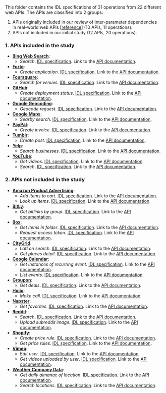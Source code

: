 This folder contains the IDL specifications of 31 operations from 22 different web APIs. The APIs are classified into 2 groups:
1. APIs originally included in our review of inter-parameter dependencies in real-world web APIs [[reference](https://personal.us.es/amarlop/wp-content/uploads/2019/10/A-Catalogue-of-Inter-Parameter-Dependencies-in-RESTful-Web-APIs.pdf)] (10 APIs, 11 operations).
2. APIs not included in our initial study (12 APIs, 20 operations).

### 1. APIs included in the study
- [**Bing Web Search**](https://docs.microsoft.com/en-us/rest/api/cognitiveservices-bingsearch/bing-web-api-v7-reference):
  - *Search*. [IDL specification](api-Bing__operation-search.idl). Link to the [API documentation](https://docs.microsoft.com/en-us/rest/api/cognitiveservices-bingsearch/bing-web-api-v7-reference).
- [**Forte**](https://restdocs.forte.net/?version=latest):
  - *Create application*. [IDL specification](api-Forte__operation-createApplication.idl). Link to the [API documentation](https://restdocs.forte.net/?version=latest#9de86ab2-15c1-4531-9657-51bfa797436b).
- [**Foursquare**](https://developer.foursquare.com/places):
  - *Search for venues*. [IDL specification](api-Foursquare__operation-searchVenues.idl). Link to the [API documentation](https://developer.foursquare.com/docs/api/venues/search).
- [**GitHub**](https://developer.github.com/v3/):
  - *Create deployment status*. [IDL specification](api-Github__operation-createDeploymentStatus.idl). Link to the [API documentation](https://developer.github.com/v3/repos/deployments/#create-a-deployment-status).
- [**Google Geocoding**](https://developers.google.com/maps/documentation/geocoding/start):
  - *Geocode request*. [IDL specification](api-GoogleGeocoding__operation-geocode.idl). Link to the [API documentation](https://developers.google.com/maps/documentation/geocoding/start).
- [**Google Maps**](https://developers.google.com/places/web-service/intro):
  - *Searby search*. [IDL specification](api-GoogleMaps__operation-nearbySearch.idl). Link to the [API documentation](https://developers.google.com/places/web-service/search#PlaceSearchRequests).
- [**PayPal**](https://developer.paypal.com/docs/api/invoicing/v1/):
  - *Create invoice*. [IDL specification](api-Paypal__operation-createInvoice.idl). Link to the [API documentation](https://developer.paypal.com/docs/api/invoicing/v1/#invoices_create).
- [**Tumblr**](https://www.tumblr.com/docs/en/api/v2):
  - *Create post*. [IDL specification](api-Tumblr__operation-createPost.idl). Link to the [API documentation](https://www.tumblr.com/docs/en/api/v2#post--create-a-new-blog-post-legacy).
- [**Yelp**](https://www.yelp.com/developers/documentation/v3):
  - *Search businesses*. [IDL specification](api-Yelp__operation-searchBusinesses.idl). Link to the [API documentation](https://www.yelp.com/developers/documentation/v3/business_search).
- [**YouTube**](https://developers.google.com/youtube/v3/getting-started?hl=es):
  - *Get videos*. [IDL specification](api-Youtube__operation-getVideos.idl). Link to the [API documentation](https://developers.google.com/youtube/v3/docs/videos/list).
  - *Search*. [IDL specification](api-Youtube__operation-search.idl). Link to the [API documentation](https://developers.google.com/youtube/v3/docs/search/list).

### 2. APIs not included in the study
- [**Amazon Product Advertising**](https://docs.aws.amazon.com/AWSECommerceService/latest/DG/Welcome.html):
  - *Add items to cart*. [IDL specification](api-AmazonProductAdvertising__operation-cartAdd.idl). Link to the [API documentation](https://docs.aws.amazon.com/AWSECommerceService/latest/DG/CartAdd.html).
  - *Look up items*. [IDL specification](api-AmazonProductAdvertising__operation-itemLookup.idl). Link to the [API documentation](https://docs.aws.amazon.com/AWSECommerceService/latest/DG/ItemLookup.html).
- [**BitLy**](https://dev.bitly.com/v4_documentation.html):
  - *Get bitlinks by group*. [IDL specification](api-BitLy__operation-getBitlinksByGroup.idl). Link to the [API documentation](https://dev.bitly.com/v4/#operation/getBitlinksByGroup).
- [**Box**](https://developer.box.com/en/reference/):
  - *Get items in folder*. [IDL specification](api-Box__operation-getItemsInFolder.idl). Link to the [API documentation](https://developer.box.com/en/reference/get-folders-id-items/).
  - *Request access token*. [IDL specification](api-Box__operation-requestAccessToken.idl). Link to the [API documentation](https://developer.box.com/en/reference/post-oauth2-token/).
- [**CityGrid**](https://citygridmedia.atlassian.net/wiki/spaces/citygridv2/pages/4980755/Places+API):
  - *LatLon search*. [IDL specification](api-CityGrid__operation-latLonSearch.idl). Link to the [API documentation](https://citygridmedia.atlassian.net/wiki/spaces/citygridv2/pages/4980755/Places+API#PlacesAPI-SearchUsingLatitudeandLongitude).
  - *Get places detail*. [IDL specification](api-CityGrid__operation-placesDetail.idl). Link to the [API documentation](https://citygridmedia.atlassian.net/wiki/spaces/citygridv2/pages/4980755/Places+API#PlacesAPI-PlacesDetail).
- [**Google Calendar**](https://developers.google.com/calendar/v3/reference):
  - *Get instances of recurring event*. [IDL specification](api-GoogleCalendar__operation-getInstancesOfEvent.idl). Link to the [API documentation](https://developers.google.com/calendar/v3/reference/events/instances).
  - *List events*. [IDL specification](api-GoogleCalendar__operation-listEvents.idl). Link to the [API documentation](https://developers.google.com/calendar/v3/reference/events/list).
- [**Groupon**](http://partner-api.groupon.com/help/api-introduction):
  - *Get deals*. [IDL specification](api-Groupon__operation-getDeals.idl). Link to the [API documentation](http://partner-api.groupon.com/help/deal-api).
- [**Hoiio**](https://openapi.hoiio.com/):
  - *Make call*. [IDL specification](api-Hoiio__operation-makeCall.idl). Link to the [API documentation](https://openapi.hoiio.com/voice-api/make-call/index.html).
- [**Napster**](https://developer.napster.com/api/v2.2):
  - *Get favorites*. [IDL specification](api-Napster__operation-getFavorites.idl). Link to the [API documentation](https://developer.napster.com/api/v2.2#member-favorites).
- [**Reddit**](https://www.reddit.com/dev/api):
  - *Search*. [IDL specification](api-Reddit__operation-search.idl). Link to the [API documentation](https://www.reddit.com/dev/api#GET_search).
  - *Upload subreddit image*. [IDL specification](api-Reddit__operation-uploadSrImg.idl). Link to the [API documentation](https://www.reddit.com/dev/api#POST_api_upload_sr_img).
- [**Shopify**](https://help.shopify.com/en/api/reference):
  - *Create price rule*. [IDL specification](api-Shopify__operation-createPriceRule.idl). Link to the [API documentation](https://help.shopify.com/en/api/reference/discounts/pricerule#create-2020-01).
  - *Get price rules*. [IDL specification](api-Shopify__operation-getPriceRules.idl). Link to the [API documentation](https://help.shopify.com/en/api/reference/discounts/pricerule#index-2020-01).
- [**Vimeo**](https://developer.vimeo.com/api/reference):
  - *Edit user*. [IDL specification](api-Vimeo__operation-editUser.idl). Link to the [API documentation](https://developer.vimeo.com/api/reference/users#edit_user).
  - *Get videos uploaded by user*. [IDL specification](api-Vimeo__operation-getVideosUploadedByUser.idl). Link to the [API documentation](https://developer.vimeo.com/api/reference/videos#get_videos).
- [**Weather Company Data**](https://twcservice.mybluemix.net/rest-api/?_ga=2.216780950.1077140740.1578932427-1138945265.1575532646&cm_mc_uid=01540670708715755326464&cm_mc_sid_50200000=50819341578932426703):
  - *Get daily almanac of location*. [IDL specification](api-WeatherCompany__operation-almanacServicesLocationDaily.idl). Link to the [API documentation](https://twcservice.mybluemix.net/rest-api/?_ga=2.216780950.1077140740.1578932427-1138945265.1575532646&cm_mc_uid=01540670708715755326464&cm_mc_sid_50200000=50819341578932426703#!/Almanac_Services/v1pcdailyalmanac).
  - *Search locations*. [IDL specification](api-WeatherCompany__operation-locationServices.idl). Link to the [API documentation](https://twcservice.mybluemix.net/rest-api/?_ga=2.216780950.1077140740.1578932427-1138945265.1575532646&cm_mc_uid=01540670708715755326464&cm_mc_sid_50200000=50819341578932426703#!/Location_Services/v3locSearch).
